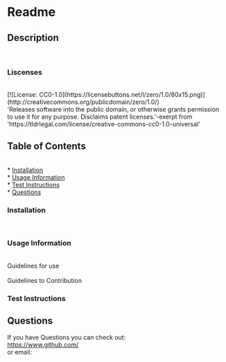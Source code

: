 # Readme

## Description
<br>



### Liscenses
<br>
[![License: CC0-1.0](https://licensebuttons.net/l/zero/1.0/80x15.png)](http://creativecommons.org/publicdomain/zero/1.0/)
<br>
'Releases software into the public domain, or otherwise grants permission to use it for any purpose. Disclaims patent licenses.'-exerpt from 'https://tldrlegal.com/license/creative-commons-cc0-1.0-universal' 

## Table of Contents
<br>
* <a href="#install">Installation</a>
<br>
* <a href ="#use">Usage Information</a>
<br>
* <a href="#test">Test Instructions</a>
<br>
* <a href="#q">Questions</a>

<h3 id= "install" > Installation</h3>
<br>



<h3 id = "use"> Usage Information</h3>
<br>
Guidelines for use
<br>

<br>
Guidelines to Contribution 
<br>


<h3 id="test"> Test Instructions</h3>



<h2 id = "q"> Questions</h2>

If you have Questions you can check out:
<br>
<a href="https://www.github.com/">https://www.github.com/</a><br>
or email:
